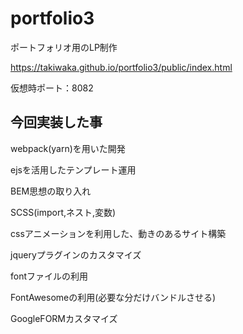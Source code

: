 
# portfolio3

ポートフォリオ用のLP制作

https://takiwaka.github.io/portfolio3/public/index.html


仮想時ポート：8082

## 今回実装した事

webpack(yarn)を用いた開発

ejsを活用したテンプレート運用

BEM思想の取り入れ

SCSS(import,ネスト,変数)

cssアニメーションを利用した、動きのあるサイト構築

jqueryプラグインのカスタマイズ

fontファイルの利用

FontAwesomeの利用(必要な分だけバンドルさせる)

GoogleFORMカスタマイズ
